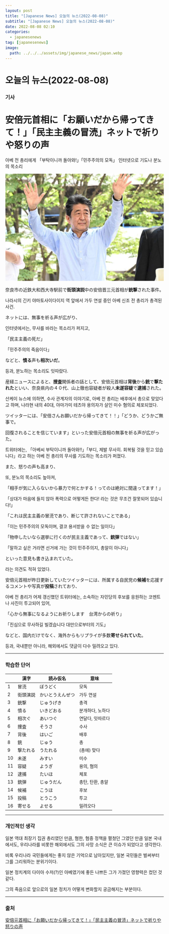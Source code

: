 ```yaml
---
layout: post
title: "[Japanese News] 오늘의 뉴스(2022-08-08)"
subtitle: "[Japanese News] 오늘의 뉴스(2022-08-08)"
date: 2022-08-08 02:10
categories:
  - japanesenews
tag: [japanesenews]
image:
  path: ../../../assets/img/japanese_news/japan.webp
---
```


# 오늘의 뉴스(2022-08-08)

### 기사

# **安倍元首相に「お願いだから帰ってきて！」「民主主義の冒涜」ネットで祈りや怒りの声**

아베 전 총리에게 「부탁이니까 돌아와!」「민주주의의 모독」 인터넷으로 기도나 분노의 목소리

![abe.png](../../assets/img/japanese_news/2022-08-08-jn-news/abe.png)

奈良市の近鉄大和西大寺駅前で**街頭演説**中の安倍晋三元首相が**銃撃**された事件。

나라시의 긴키 야마토사이다이지 역 앞에서 가두 연설 중인 아베 신조 전 총리가 총격된 사건.

ネットには、無事を祈る声が広がり、

인터넷에서는, 무사를 바라는 목소리가 퍼지고,

「民主主義の死だ」

「민주주의의 죽음이다」

などと、**憤る**声も**相次いだ**。

등과, 분노하는 목소리도 잇따랐다.

産経ニュースによると、**捜査**関係者の話として、安倍元首相は**背後**から**銃**で**撃たれた**といい、奈良県内の４０代、山上徹也容疑者が殺人**未遂容疑**で**逮捕**された。

산케이 뉴스에 의하면, 수사 관계자의 이야기로, 아베 전 총리는 배후에서 총으로 맞았다고 하며, 나라현 내의 40대, 야마가미 테츠야 용의자가 살인 미수 혐의로 체포되었다.

ツイッターには、「安倍さんお願いだから帰ってきて！！」「どうか、どうかご無事で。

回復されることを信じています」といった安倍元首相の無事を祈る声が広がった。

트위터에는, 「아베씨 부탁이니까 돌아와!!」「부디, 제발 무사히. 회복될 것을 믿고 있습니다」라고 하는 아베 전 총리의 무사를 기도하는 목소리가 퍼졌다.

また、怒りの声も高まり、

또, 분노의 목소리도 높아져,

「相手が気に入らないから暴力で何とかする！ってのは絶対に間違ってます！」

「상대가 마음에 들지 않아 폭력으로 어떻게든 한다! 라는 것은 무조건 잘못되어 있습니다!」

「これは民主主義の冒涜であり、断じて許されないことである」

「이는 민주주의의 모독이며, 결코 용서받을 수 없는 일이다」

「物申したいなら選挙に行くのが民主主義であって、**銃弾**ではない」

「말하고 싶은 거라면 선거에 가는 것이 민주주의지, 총알이 아니다」

といった意見も書き込まれていた。

라는 의견도 적혀 있었다.

安倍元首相が昨日更新していたツイッターには、所属する自民党の**候補**を応援するコメントや写真が**投稿**されており、

아베 전 총리가 어제 갱신했던 트위터에는, 소속하는 자민당의 후보를 응원하는 코멘트나 사진이 투고되어 있어,

「心から無事になるようにお祈りします　台湾からの祈り」

「진심으로 무사하길 빌겠습니다 대만으로부터의 기도」

などと、国内だけでなく、海外からもリプライが多数**寄せられていた**。

등과, 국내뿐만 아니라, 해외에서도 댓글이 다수 밀려오고 있다.

---

### 학습한 단어

|     | 漢字     | 読み仮名         | 意味             |
| --- | -------- | ---------------- | ---------------- |
| 1   | 冒涜     | ぼうどく         | 모독             |
| 2   | 街頭演説 | かいとうえんぜつ | 가두 연설        |
| 3   | 銃撃     | じゅうげき       | 총격             |
| 4   | 憤る     | いきどおる       | 분개하다, 노하다 |
| 5   | 相次ぐ   | あいつぐ         | 연달다, 잇따르다 |
| 6   | 捜査     | そうさ           | 수사             |
| 7   | 背後     | はいご           | 배후             |
| 8   | 銃       | じゅう           | 총               |
| 9   | 撃たれる | うたれる         | (총에) 맞다      |
| 10  | 未遂     | みすい           | 미수             |
| 11  | 容疑     | ようぎ           | 용의, 혐의       |
| 12  | 逮捕     | たいほ           | 체포             |
| 13  | 銃弾     | じゅうだん       | 총탄, 탄환, 총알 |
| 14  | 候補     | こうほ           | 후보             |
| 15  | 投稿     | とうこう         | 투고             |
| 16  | 寄せる   | よせる           | 밀려오다         |

---

### 개인적인 생각

일본 역대 최장기 집권 총리였던 만큼, 혐한, 혐중 정책을 펼쳤던 그였던 만큼 일본 국내에서도, 우리나라를 비롯한 해외에서도 그의 사망 소식은 큰 이슈가 되었다고 생각한다.

비록 우리나라 국민들에게는 좋지 않은 기억으로 남아있지만, 일본 국민들은 벌써부터 그를 그리워하는 분위기이다.

일본 정치계의 다이아 수저(?)인 아베였기에 좋든 나쁘든 그가 가졌던 영향력은 컸던 것 같다.

그의 죽음으로 앞으로의 일본 정치가 어떻게 변화할지 궁금해지는 부분이다.

---

### 출처

[安倍元首相に「お願いだから帰ってきて！」「民主主義の冒涜」ネットで祈りや怒りの声](https://www.iza.ne.jp/article/20220708-XERW6YNKRNEQPMW2VZ4OMYGZCY/?dicbo=v2-4a36064011e0dbfbf2e532be5c149081&obtp_src=www.iza.ne.jp)
